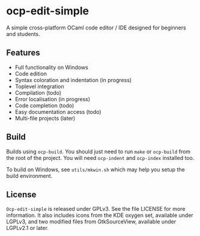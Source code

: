 ocp-edit-simple
===============

A simple cross-platform OCaml code editor / IDE designed for beginners and
students.

## Features

* Full functionality on Windows
* Code edition
* Syntax coloration and indentation (in progress)
* Toplevel integration
* Compilation (todo)
* Error localisation (in progress)
* Code completion (todo)
* Easy documentation access (todo)
* Multi-file projects (later)

## Build

Builds using `ocp-build`. You should just need to run `make` or `ocp-build` from the root of the project. You will need `ocp-indent` and `ocp-index` installed too.


To build on Windows, see `utils/mkwin.sh` which may help you setup the build
environment.

## License

`Ocp-edit-simple` is released under GPLv3. See the file LICENSE for more
information. It also includes icons from the KDE oxygen set, available under
LGPLv3, and two modified files from GtkSourceView, available under LGPLv2.1 or
later.
